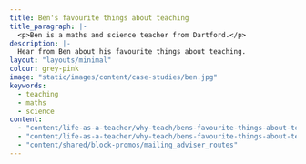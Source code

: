 ```yaml
---
title: Ben's favourite things about teaching
title_paragraph: |-
  <p>Ben is a maths and science teacher from Dartford.</p>
description: |-
  Hear from Ben about his favourite things about teaching.
layout: "layouts/minimal" 
colour: grey-pink 
image: "static/images/content/case-studies/ben.jpg" 
keywords:
  - teaching
  - maths
  - science
content: 
  - "content/life-as-a-teacher/why-teach/bens-favourite-things-about-teaching/header" 
  - "content/life-as-a-teacher/why-teach/bens-favourite-things-about-teaching/article"
  - "content/shared/block-promos/mailing_adviser_routes"
---
```


